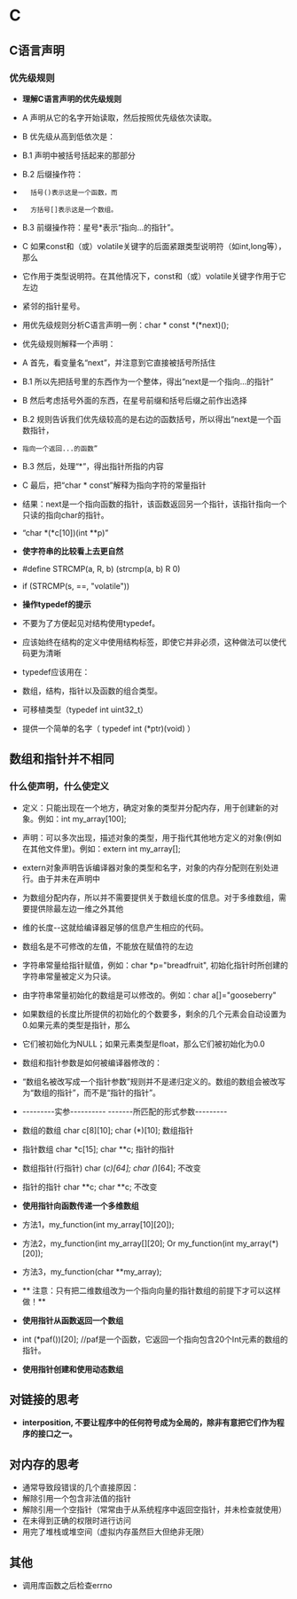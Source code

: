 # C
## C语言声明
### 优先级规则
* **理解C语言声明的优先级规则**
* A 声明从它的名字开始读取，然后按照优先级依次读取。
* B 优先级从高到低依次是：
*   B.1 声明中被括号括起来的那部分
*   B.2 后缀操作符：
*       括号()表示这是一个函数，而
*       方括号[]表示这是一个数组。
*   B.3 前缀操作符：星号*表示“指向...的指针”。
* C 如果const和（或）volatile关键字的后面紧跟类型说明符（如int,long等），那么
*   它作用于类型说明符。在其他情况下，const和（或）volatile关键字作用于它左边
*   紧邻的指针星号。

* 用优先级规则分析C语言声明一例：char * const *(*next)();
* 优先级规则解释一个声明：
* A   首先，看变量名“next”，并注意到它直接被括号所括住
* B.1 所以先把括号里的东西作为一个整体，得出“next是一个指向...的指针”
* B   然后考虑括号外面的东西，在星号前缀和括号后缀之前作出选择
* B.2 规则告诉我们优先级较高的是右边的函数括号，所以得出“next是一个函数指针，
*     指向一个返回...的函数”
* B.3 然后，处理“*”，得出指针所指的内容
* C   最后，把“char * const”解释为指向字符的常量指针
* 结果：next是一个指向函数的指针，该函数返回另一个指针，该指针指向一个只读的指向char的指针。

* “char *(*c[10])(int **p)”

* **使字符串的比较看上去更自然**
* #define STRCMP(a, R, b) (strcmp(a, b) R 0)
* if (STRCMP(s, ==, "volatile"))

* **操作typedef的提示**
* 不要为了方便起见对结构使用typedef。
* 应该始终在结构的定义中使用结构标签，即使它并非必须，这种做法可以使代码更为清晰
* typedef应该用在：
* 数组，结构，指针以及函数的组合类型。
* 可移植类型（typedef int uint32_t）
* 提供一个简单的名字（ typedef int (*ptr)(void) ）

## 数组和指针并不相同
### 什么使声明，什么使定义
* 定义：只能出现在一个地方，确定对象的类型并分配内存，用于创建新的对象。例如：int my_array[100];
* 声明：可以多次出现，描述对象的类型，用于指代其他地方定义的对象(例如在其他文件里)。例如：extern int my_array[];
* extern对象声明告诉编译器对象的类型和名字，对象的内存分配则在别处进行。由于并未在声明中
* 为数组分配内存，所以并不需要提供关于数组长度的信息。对于多维数组，需要提供除最左边一维之外其他
* 维的长度--这就给编译器足够的信息产生相应的代码。

* 数组名是不可修改的左值，不能放在赋值符的左边
* 字符串常量给指针赋值，例如：char *p="breadfruit", 初始化指针时所创建的字符串常量被定义为只读。
* 由字符串常量初始化的数组是可以修改的。例如：char a[]="gooseberry"

* 如果数组的长度比所提供的初始化的个数要多，剩余的几个元素会自动设置为0.如果元素的类型是指针，那么
* 它们被初始化为NULL；如果元素类型是float，那么它们被初始化为0.0

* 数组和指针参数是如何被编译器修改的：
* “数组名被改写成一个指针参数”规则并不是递归定义的。数组的数组会被改写为“数组的指针”，而不是“指针的指针”。
* ---------实参----------            -------所匹配的形式参数---------
* 数组的数组 char c[8][10];           char (*)[10]; 数组指针
* 指针数组   char *c[15];             char **c;     指针的指针
* 数组指针(行指针) char (*c)[64];     char (*)[64]; 不改变
* 指针的指针  char **c;               char **c;     不改变

* **使用指针向函数传递一个多维数组**
* 方法1，my_function(int my_array[10][20]);
* 方法2，my_function(int my_array[][20]; Or my_function(int my_array(*)[20]);
* 方法3，my_function(char **my_array); 
* ** 注意：只有把二维数组改为一个指向向量的指针数组的前提下才可以这样做！**

* **使用指针从函数返回一个数组**
* int (*paf())[20]; //paf是一个函数，它返回一个指向包含20个Int元素的数组的指针。

* **使用指针创建和使用动态数组**

## 对链接的思考
* **interposition, 不要让程序中的任何符号成为全局的，除非有意把它们作为程序的接口之一。**

## 对内存的思考
* 通常导致段错误的几个直接原因：
* 解除引用一个包含非法值的指针
* 解除引用一个空指针（常常由于从系统程序中返回空指针，并未检查就使用）
* 在未得到正确的权限时进行访问
* 用完了堆栈或堆空间（虚拟内存虽然巨大但绝非无限）

## 其他
* 调用库函数之后检查errno